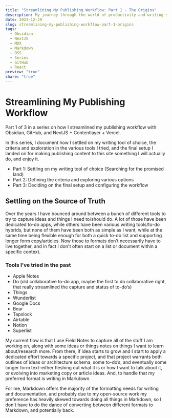 ```yaml
---
title: "Streamlining My Publishing Workflow: Part 1 - The Origins"
description: My journey through the world of productivity and writing software and what I ultimately settled on.
date: 2023-12-29
slug: streamlining-my-publishing-workflow-part-1-origins
tags:
  - Obsidian
  - NextJS
  - MDX
  - Markdown
  - OSS
  - Series
  - GitHub
  - React
preview: "true"
share: "true"
---
```


# Streamlining My Publishing Workflow
<Subheader>Part 1 of 3 in a series on how I streamlined my publishing workflow with Obsidian, GitHub, and NextJS + Contentlayer + Vercel.</Subheader>

In this series, I document how I settled on my writing tool of choice, the criteria and exploration in the various tools I tried, and the final setup I landed on for making publishing content to this site something I will actually do, and enjoy it.

- Part 1: Settling on my writing tool of choice (Searching for the promised land)
- Part 2: Defining the criteria and exploring various options
- Part 3: Deciding on the final setup and configuring the workflow

## Settling on the Source of Truth
Over the years I have bounced around between a bunch of different tools to try to capture ideas and things I need to/should do. A lot of those have been dedicated to-do apps, while others have been various writing tools/to-do hybrids, but none of them have been both as simple as I want, while at the same time being flexible enough for both a quick to-do list and supporting longer form copy/articles. Now those to formats don’t necessarily have to live together, and in fact I don't often start on a list or document within a specific context.
### Tools I’ve tried in the past
- Apple Notes
- Do (old collaborative to-do app, maybe the first to do collaborative right, that really streamlined the capture and status of to-do’s)
- Things
- Wunderlist
- Google Docs
- Bear
- Tapslock
- Airtable
- Notion
- Superlist

My current flow is that I use Field Notes to capture all of the stuff I am working on, along with some ideas or things notes on things I want to learn about/research more. From there, if idea starts to grow and I start to apply a dedicated effort towards a specific project, and that project warrants both outlines of ideas or architecture schema, some to-do’s, and eventually some longer form text–either fleshing out what it is or how I want to talk about it, or evolving into marketing copy or article ideas. And, to handle that my preferred format is writing in Markdown.

For me, Markdown offers the majority of the formatting needs for writing and documentation, and probably due to my open-source work my preference has heavily skewed towards doing all things in Markdown, so I don't have to do the dance of converting between different formats to Markdown, and potentially back.